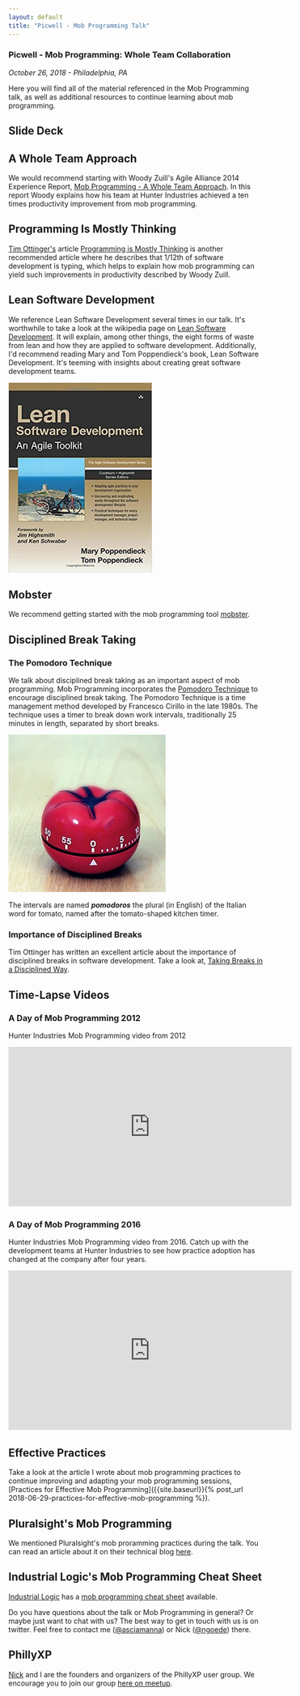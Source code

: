 ```yaml
---
layout: default
title: "Picwell - Mob Programming Talk" 
---
```

### Picwell - Mob Programming: Whole Team Collaboration 
_October 26, 2018 - Philadelphia, PA_

Here you will find all of the material referenced in the Mob Programming talk, as well as additional resources to continue learning about mob programming. 

## Slide Deck
<script async class="speakerdeck-embed" data-id="fb5dfa0e3d12431aaed20123fc190e92" data-ratio="1.77777777777778" src="//speakerdeck.com/assets/embed.js"></script>

## A Whole Team Approach

We would recommend starting with Woody Zuill's Agile Alliance 2014 Experience Report, [Mob Programming - A Whole Team Approach](https://www.agilealliance.org/resources/experience-reports/mob-programming-agile2014/). In this report Woody explains how his team at Hunter Industries achieved a ten times productivity improvement from mob programming.

## Programming Is Mostly Thinking

[Tim Ottinger's](https://www.twitter.com/tottinge) article [Programming is Mostly Thinking](http://agileotter.blogspot.com/2014/09/programming-is-mostly-thinking.html) is another recommended article where he describes that 1/12th of software development is typing, which helps to explain how mob programming can yield such improvements in productivity described by Woody Zuill.

## Lean Software Development
We reference Lean Software Development several times in our talk. It's worthwhile to take a look at the wikipedia page on [Lean Software Development](https://en.wikipedia.org/wiki/Lean_software_development). It will explain, among other things, the eight forms of waste from lean and how they are applied to software development. Additionally, I'd recommend reading Mary and Tom Poppendieck's book, Lean Software Development. It's teeming with insights about creating great software development teams. 

<img src="/img/lean-software-development.jpg" alt="Lean Software Development by Mary and Tom Poppendieck" class="img-responsive" />

## Mobster

We recommend getting started with the mob programming tool [mobster](http://mobster.cc/).

## Disciplined Break Taking

### The Pomodoro Technique

We talk about disciplined break taking as an important aspect of mob programming. Mob Programming incorporates the [Pomodoro Technique](https://francescocirillo.com/pages/pomodoro-technique) to encourage disciplined break taking. The Pomodoro Technique is a time management method developed by Francesco Cirillo in the late 1980s. The technique uses a timer to break down work intervals, traditionally 25 minutes in length, separated by short breaks. 

<img src="/img/pomodoro.jpg" alt="Pomodoro Timer" class="img-responsive" />

The intervals are named __*pomodoros*__ the plural (in English) of the Italian word for tomato, named after the tomato-shaped kitchen timer. 

### Importance of Disciplined Breaks
Tim Ottinger has written an excellent article about the importance of disciplined breaks in software development. Take a look at, [Taking Breaks in a Disciplined Way](http://agileotter.blogspot.com/2017/11/taking-breaks-in-disciplined-way.html).

## Time-Lapse Videos
### A Day of Mob Programming 2012

Hunter Industries Mob Programming video from 2012

<iframe width="560" height="315" src="https://www.youtube.com/embed/p_pvslS4gEI?rel=0" frameborder="0" allow="autoplay; encrypted-media" allowfullscreen></iframe>
<br/>

### A Day of Mob Programming 2016
Hunter Industries Mob Programming video from 2016. Catch up with the development teams at Hunter Industries to see how practice adoption has changed at the company after four years.
<iframe width="560" height="315" src="https://www.youtube.com/embed/dVqUcNKVbYg?rel=0" frameborder="0" allow="autoplay; encrypted-media" allowfullscreen></iframe>
<br/>

## Effective Practices

Take a look at the article I wrote about mob programming practices to continue improving and adapting your mob programming sessions, [Practices for Effective Mob Programming]({{site.baseurl}}{% post_url 2018-06-29-practices-for-effective-mob-programming %}).

## Pluralsight's Mob Programming
We mentioned Pluralsight's mob proramming practices during the talk. You can read an article about it on their technical blog [here](https://www.pluralsight.com/tech-blog/mob-programming).

## Industrial Logic's Mob Programming Cheat Sheet
[Industrial Logic](https://www.industriallogic.com) has a [mob programming cheat sheet](https://docs.google.com/document/d/1Ve5LVAJvGqJbUZR6C2o3ZNvFPKpuJ6sfIwxlpgKpKCk/) available. 

Do you have questions about the talk or Mob Programming in general? Or maybe just want to chat with us? The best way to get in touch with us is on twitter. Feel free to contact me ([@asciamanna](https://www.twitter.com/asciamanna)) or Nick ([@ngoede](https://www.twitter.com/ngoede)) there. 

## PhillyXP
[Nick](https://nickgoede.com) and I are the founders and organizers of the PhillyXP user group. We encourage you to join our group [here on meetup](https://www.meetup.com/PhillyXP/).
